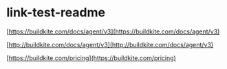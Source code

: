 # link-test-readme

[https://buildkite.com/docs/agent/v3](https://buildkite.com/docs/agent/v3)

[http://buildkite.com/docs/agent/v3](http://buildkite.com/docs/agent/v3)

[https://buildkite.com/pricing](https://buildkite.com/pricing)
